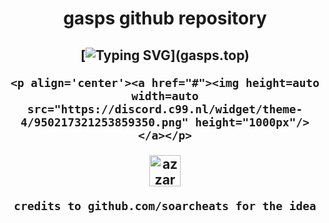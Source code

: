 <h1 align="center">
gasps github repository

  
  <h2 align="center">
    
[![Typing SVG](https://readme-typing-svg.herokuapp.com?duration=3000&center=true&width=450&lines=gasps.top;gasps.xyz;gasps.lol;)](gasps.top)


    <p align='center'><a href="#"><img height=auto width=auto src="https://discord.c99.nl/widget/theme-4/950217321253859350.png" height="1000px"/></a></p>
    
   <a href="https://discord.gg/" target="blank"><img align="center"
         src="https://raw.githubusercontent.com/rahulbanerjee26/githubProfileReadmeGenerator/main/icons/discord.svg"
         alt="azzar" height="50"/></a>
    
    credits to github.com/soarcheats for the idea
